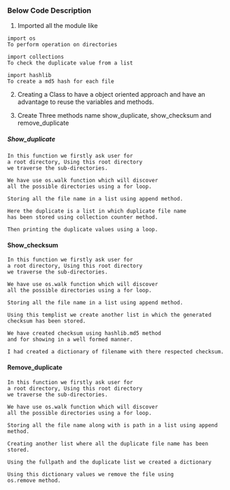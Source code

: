 ### Below Code Description

1. Imported all the module like 
```
import os
To perform operation on directories
```

```
import collections
To check the duplicate value from a list
```

```
import hashlib
To create a md5 hash for each file
```
2. Creating a Class to have a object oriented approach 
and have an advantage to reuse the variables and methods.

3. Create Three methods name show_duplicate, 
show_checksum and remove_duplicate

##### Show_duplicate 
```
In this function we firstly ask user for
a root directory, Using this root directory 
we traverse the sub-directories.

We have use os.walk function which will discover 
all the possible directories using a for loop.

Storing all the file name in a list using append method.

Here the duplicate is a list in which duplicate file name 
has been stored using collection counter method.

Then printing the duplicate values using a loop. 

```
#### Show_checksum
```
In this function we firstly ask user for
a root directory, Using this root directory 
we traverse the sub-directories.

We have use os.walk function which will discover 
all the possible directories using a for loop.

Storing all the file name in a list using append method.

Using this templist we create another list in which the generated
checksum has been stored.

We have created checksum using hashlib.md5 method
and for showing in a well formed manner.

I had created a dictionary of filename with there respected checksum. 
```

#### Remove_duplicate
```
In this function we firstly ask user for
a root directory, Using this root directory 
we traverse the sub-directories.

We have use os.walk function which will discover 
all the possible directories using a for loop.

Storing all the file name along with is path in a list using append method.

Creating another list where all the duplicate file name has been 
stored.

Using the fullpath and the duplicate list we created a dictionary

Using this dictionary values we remove the file using
os.remove method.
```
